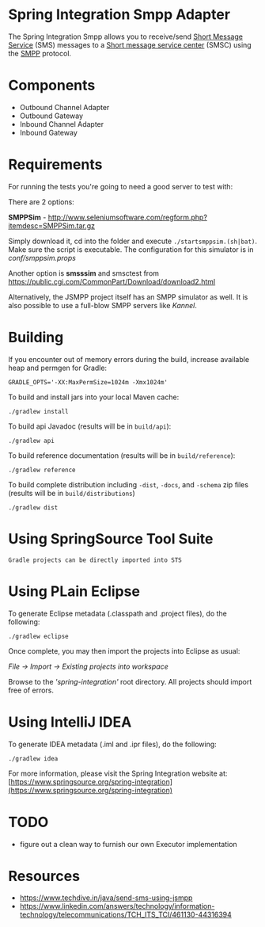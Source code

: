 Spring Integration Smpp Adapter
=================================================

The Spring Integration Smpp allows you to receive/send [Short Message Service][] (SMS) messages to a [Short message service center][] (SMSC) using the [SMPP][] protocol.

# Components

* Outbound Channel Adapter
* Outbound Gateway
* Inbound Channel Adapter
* Inbound Gateway

# Requirements

For running the tests you're going to need a good server to test with:

There are 2 options:

**SMPPSim** - http://www.seleniumsoftware.com/regform.php?itemdesc=SMPPSim.tar.gz

Simply download it, cd into the folder and execute `./startsmppsim.(sh|bat)`. Make sure the script is executable. The configuration for this simulator is in *conf/smppsim.props*

Another option is **smsssim** and smsctest from https://public.cgi.com/CommonPart/Download/download2.html

Alternatively, the JSMPP project itself has an SMPP simulator as well. It is also possible to use a full-blow SMPP servers like *Kannel*.

# Building

If you encounter out of memory errors during the build, increase available heap and permgen for Gradle:

    GRADLE_OPTS='-XX:MaxPermSize=1024m -Xmx1024m'

To build and install jars into your local Maven cache:

    ./gradlew install

To build api Javadoc (results will be in `build/api`):

    ./gradlew api

To build reference documentation (results will be in `build/reference`):

    ./gradlew reference

To build complete distribution including `-dist`, `-docs`, and `-schema` zip files (results will be in `build/distributions`)

    ./gradlew dist

# Using SpringSource Tool Suite

	Gradle projects can be directly imported into STS

# Using PLain Eclipse

To generate Eclipse metadata (.classpath and .project files), do the following:

    ./gradlew eclipse

Once complete, you may then import the projects into Eclipse as usual:

 *File -> Import -> Existing projects into workspace*

Browse to the *'spring-integration'* root directory. All projects should import
free of errors.

# Using IntelliJ IDEA

To generate IDEA metadata (.iml and .ipr files), do the following:

    ./gradlew idea

For more information, please visit the Spring Integration website at:
[https://www.springsource.org/spring-integration](https://www.springsource.org/spring-integration)

# TODO

* figure out a clean way to furnish our own Executor implementation

# Resources

* https://www.techdive.in/java/send-sms-using-jsmpp
* https://www.linkedin.com/answers/technology/information-technology/telecommunications/TCH_ITS_TCI/461130-44316394

[SMPP]: https://en.wikipedia.org/wiki/Short_Message_Peer-to-Peer
[Short Message Service]: https://en.wikipedia.org/wiki/Short_Message_Service
[Short message service center]: https://en.wikipedia.org/wiki/Short_message_service_center
